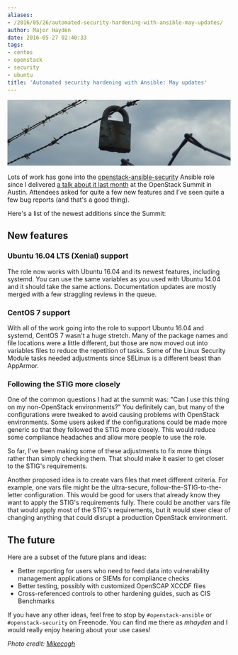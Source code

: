 ```yaml
---
aliases:
- /2016/05/26/automated-security-hardening-with-ansible-may-updates/
author: Major Hayden
date: 2016-05-27 02:40:33
tags:
- centos
- openstack
- security
- ubuntu
title: 'Automated security hardening with Ansible: May updates'
---
```


![1]

Lots of work has gone into the [openstack-ansible-security][2] Ansible role since I delivered [a talk about it last month][3] at the OpenStack Summit in Austin. Attendees asked for quite a few new features and I've seen quite a few bug reports (and that's a good thing).

Here's a list of the newest additions since the Summit:

## New features

### Ubuntu 16.04 LTS (Xenial) support

The role now works with Ubuntu 16.04 and its newest features, including systemd. You can use the same variables as you used with Ubuntu 14.04 and it should take the same actions. Documentation updates are mostly merged with a few straggling reviews in the queue.

### CentOS 7 support

With all of the work going into the role to support Ubuntu 16.04 and systemd, CentOS 7 wasn't a huge stretch. Many of the package names and file locations were a little different, but those are now moved out into variables files to reduce the repetition of tasks. Some of the Linux Security Module tasks needed adjustments since SELinux is a different beast than AppArmor.

### Following the STIG more closely

One of the common questions I had at the summit was: "Can I use this thing on my non-OpenStack environments?" You definitely can, but many of the configurations were tweaked to avoid causing problems with OpenStack environments. Some users asked if the configurations could be made more generic so that they followed the STIG more closely. This would reduce some compliance headaches and allow more people to use the role.

So far, I've been making some of these adjustments to fix more things rather than simply checking them. That should make it easier to get closer to the STIG's requirements.

Another proposed idea is to create vars files that meet different criteria. For example, one vars file might be the ultra-secure, follow-the-STIG-to-the-letter configuration. This would be good for users that already know they want to apply the STIG's requirements fully. There could be another vars file that would apply most of the STIG's requirements, but it would steer clear of changing anything that could disrupt a production OpenStack environment.

## The future

Here are a subset of the future plans and ideas:

  * Better reporting for users who need to feed data into vulnerability management applications or SIEMs for compliance checks
  * Better testing, possibly with customized OpenSCAP XCCDF files
  * Cross-referenced controls to other hardening guides, such as CIS Benchmarks

If you have any other ideas, feel free to stop by `#openstack-ansible` or `#openstack-security` on Freenode. You can find me there as _mhayden_ and I would really enjoy hearing about your use cases!

_Photo credit: [Mikecogh][4]_

 [1]: /wp-content/uploads/2016/05/15843531002_f92f4e6c50_o-e1464316716989.jpg
 [2]: https://github.com/openstack/openstack-ansible-security
 [3]: /2016/04/26/talk-recap-automated-security-hardening-openstack-ansible/
 [4]: https://www.flickr.com/photos/89165847@N00/15843531002/
